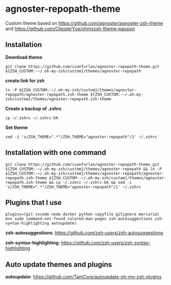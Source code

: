# agnoster-repopath-theme
Custom theme based on https://github.com/agnoster/agnoster-zsh-theme and https://github.com/ChesterYue/ohmyzsh-theme-passion

## Installation 
**Download theme**
```shell
git clone https://github.com/ivanfurlan/agnoster-repopath-theme.git ${ZSH_CUSTOM:-~/.oh-my-zsh/custom}/themes/agnoster-repopath
```

**create link for zsh**
```shell
ln -P ${ZSH_CUSTOM:-~/.oh-my-zsh/custom}/themes/agnoster-repopath/agnoster-repopath.zsh-theme ${ZSH_CUSTOM:-~/.oh-my-zsh/custom}/themes/agnoster-repopath.zsh-theme
```

**Create a backup of .zshrc**
```shell
cp ~/.zshrc ~/.zshrc-bk
```

**Set theme**
```shell
sed -i 's/ZSH_THEME=".*"/ZSH_THEME="agnoster-repopath"/1' ~/.zshrc
```

## Installation with one command
```shell
git clone https://github.com/ivanfurlan/agnoster-repopath-theme.git ${ZSH_CUSTOM:-~/.oh-my-zsh/custom}/themes/agnoster-repopath && ln -P ${ZSH_CUSTOM:-~/.oh-my-zsh/custom}/themes/agnoster-repopath/agnoster-repopath.zsh-theme ${ZSH_CUSTOM:-~/.oh-my-zsh/custom}/themes/agnoster-repopath.zsh-theme && cp ~/.zshrc ~/.zshrc-bk && sed -i 's/ZSH_THEME=".*"/ZSH_THEME="agnoster-repopath"/1' ~/.zshrc
```
## Plugins that I use
```
plugins=(git vscode node docker python copyfile gitignore mercurial mvn sudo command-not-found colored-man-pages zsh-autosuggestions zsh-syntax-highlighting autoupdate)
```

**zsh-autosuggestions**: https://github.com/zsh-users/zsh-autosuggestions

**zsh-syntax-highlighting**: https://github.com/zsh-users/zsh-syntax-highlighting

## Auto update themes and plugins
**autoupdate**: https://github.com/TamCore/autoupdate-oh-my-zsh-plugins

